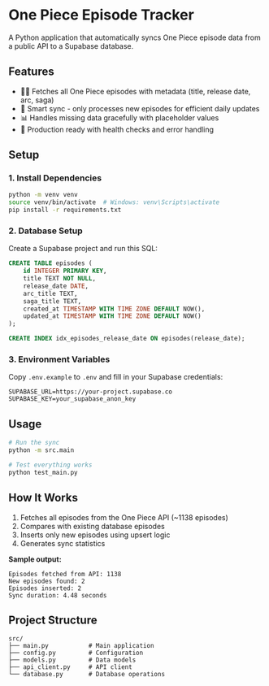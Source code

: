 # One Piece Episode Tracker

A Python application that automatically syncs One Piece episode data from a public API to a Supabase database.

## Features

- 🏴‍☠️ Fetches all One Piece episodes with metadata (title, release date, arc, saga)
- 🔄 Smart sync - only processes new episodes for efficient daily updates
- 📊 Handles missing data gracefully with placeholder values
- 🚀 Production ready with health checks and error handling

## Setup

### 1. Install Dependencies

```bash
python -m venv venv
source venv/bin/activate  # Windows: venv\Scripts\activate
pip install -r requirements.txt
```

### 2. Database Setup

Create a Supabase project and run this SQL:

```sql
CREATE TABLE episodes (
    id INTEGER PRIMARY KEY,
    title TEXT NOT NULL,
    release_date DATE,
    arc_title TEXT,
    saga_title TEXT,
    created_at TIMESTAMP WITH TIME ZONE DEFAULT NOW(),
    updated_at TIMESTAMP WITH TIME ZONE DEFAULT NOW()
);

CREATE INDEX idx_episodes_release_date ON episodes(release_date);
```

### 3. Environment Variables

Copy `.env.example` to `.env` and fill in your Supabase credentials:

```env
SUPABASE_URL=https://your-project.supabase.co
SUPABASE_KEY=your_supabase_anon_key
```

## Usage

```bash
# Run the sync
python -m src.main

# Test everything works
python test_main.py
```

## How It Works

1. Fetches all episodes from the One Piece API (~1138 episodes)
2. Compares with existing database episodes
3. Inserts only new episodes using upsert logic
4. Generates sync statistics

**Sample output:**

```
Episodes fetched from API: 1138
New episodes found: 2
Episodes inserted: 2
Sync duration: 4.48 seconds
```

## Project Structure

```
src/
├── main.py           # Main application
├── config.py         # Configuration
├── models.py         # Data models
├── api_client.py     # API client
└── database.py       # Database operations
```
